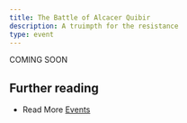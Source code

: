 ```yaml
---
title: The Battle of Alcacer Quibir
description: A truimpth for the resistance
type: event
---
```


COMING SOON

## Further reading

- Read More [Events](/events/)